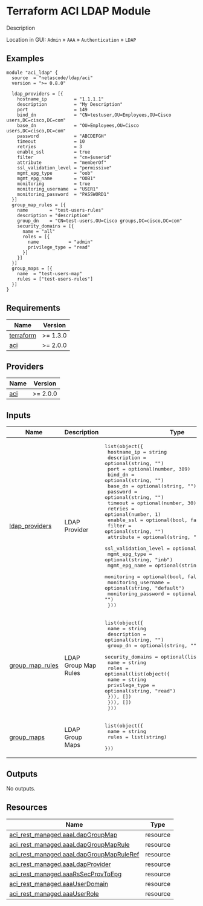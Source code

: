 <!-- BEGIN_TF_DOCS -->
# Terraform ACI LDAP Module

Description

Location in GUI:
`Admin` » `AAA` » `Authentication` » `LDAP`

## Examples

```hcl
module "aci_ldap" {
  source  = "netascode/ldap/aci"
  version = ">= 0.8.0"

  ldap_providers = [{
    hostname_ip          = "1.1.1.1"
    description          = "My Description"
    port                 = 149
    bind_dn              = "CN=testuser,OU=Employees,OU=Cisco users,DC=cisco,DC=com"
    base_dn              = "OU=Employees,OU=Cisco users,DC=cisco,DC=com"
    password             = "ABCDEFGH"
    timeout              = 10
    retries              = 3
    enable_ssl           = true
    filter               = "cn=$userid"
    attribute            = "memberOf"
    ssl_validation_level = "permissive"
    mgmt_epg_type        = "oob"
    mgmt_epg_name        = "OOB1"
    monitoring           = true
    monitoring_username  = "USER1"
    monitoring_password  = "PASSWORD1"
  }]
  group_map_rules = [{
    name        = "test-users-rules"
    description = "description"
    group_dn    = "CN=test-users,OU=Cisco groups,DC=cisco,DC=com"
    security_domains = [{
      name = "all"
      roles = [{
        name           = "admin"
        privilege_type = "read"
      }]
    }]
  }]
  group_maps = [{
    name  = "test-users-map"
    rules = ["test-users-rules"]
  }]
}
```

## Requirements

| Name | Version |
|------|---------|
| <a name="requirement_terraform"></a> [terraform](#requirement\_terraform) | >= 1.3.0 |
| <a name="requirement_aci"></a> [aci](#requirement\_aci) | >= 2.0.0 |

## Providers

| Name | Version |
|------|---------|
| <a name="provider_aci"></a> [aci](#provider\_aci) | >= 2.0.0 |

## Inputs

| Name | Description | Type | Default | Required |
|------|-------------|------|---------|:--------:|
| <a name="input_ldap_providers"></a> [ldap\_providers](#input\_ldap\_providers) | LDAP Provider | <pre>list(object({<br>    hostname_ip          = string<br>    description          = optional(string, "")<br>    port                 = optional(number, 389)<br>    bind_dn              = optional(string, "")<br>    base_dn              = optional(string, "")<br>    password             = optional(string, "")<br>    timeout              = optional(number, 30)<br>    retries              = optional(number, 1)<br>    enable_ssl           = optional(bool, false)<br>    filter               = optional(string, "")<br>    attribute            = optional(string, "")<br>    ssl_validation_level = optional(string, "strict")<br>    mgmt_epg_type        = optional(string, "inb")<br>    mgmt_epg_name        = optional(string, "")<br>    monitoring           = optional(bool, false)<br>    monitoring_username  = optional(string, "default")<br>    monitoring_password  = optional(string, "")<br>  }))</pre> | `[]` | no |
| <a name="input_group_map_rules"></a> [group\_map\_rules](#input\_group\_map\_rules) | LDAP Group Map Rules | <pre>list(object({<br>    name        = string<br>    description = optional(string, "")<br>    group_dn    = optional(string, "")<br>    security_domains = optional(list(object({<br>      name = string<br>      roles = optional(list(object({<br>        name           = string<br>        privilege_type = optional(string, "read")<br>      })), [])<br>    })), [])<br>  }))</pre> | `[]` | no |
| <a name="input_group_maps"></a> [group\_maps](#input\_group\_maps) | LDAP Group Maps | <pre>list(object({<br>    name  = string<br>    rules = list(string)<br>  }))</pre> | `[]` | no |

## Outputs

No outputs.

## Resources

| Name | Type |
|------|------|
| [aci_rest_managed.aaaLdapGroupMap](https://registry.terraform.io/providers/CiscoDevNet/aci/latest/docs/resources/rest_managed) | resource |
| [aci_rest_managed.aaaLdapGroupMapRule](https://registry.terraform.io/providers/CiscoDevNet/aci/latest/docs/resources/rest_managed) | resource |
| [aci_rest_managed.aaaLdapGroupMapRuleRef](https://registry.terraform.io/providers/CiscoDevNet/aci/latest/docs/resources/rest_managed) | resource |
| [aci_rest_managed.aaaLdapProvider](https://registry.terraform.io/providers/CiscoDevNet/aci/latest/docs/resources/rest_managed) | resource |
| [aci_rest_managed.aaaRsSecProvToEpg](https://registry.terraform.io/providers/CiscoDevNet/aci/latest/docs/resources/rest_managed) | resource |
| [aci_rest_managed.aaaUserDomain](https://registry.terraform.io/providers/CiscoDevNet/aci/latest/docs/resources/rest_managed) | resource |
| [aci_rest_managed.aaaUserRole](https://registry.terraform.io/providers/CiscoDevNet/aci/latest/docs/resources/rest_managed) | resource |
<!-- END_TF_DOCS -->